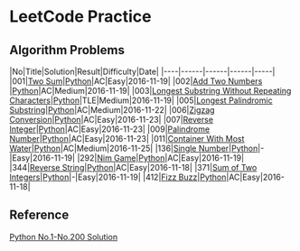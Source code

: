 LeetCode Practice
=====================

## Algorithm Problems

|No|Title|Solution|Result|Difficulty|Date|
|----|------|------|------|-----|
|001|[Two Sum](https://leetcode.com/problems/two-sum)|[Python](001-two-sum)|AC|Easy|2016-11-19|
|002|[Add Two Numbers  ](https://leetcode.com/problems/add-two-numbers)|[Python](002-add-two-numbers)|AC|Medium|2016-11-19|
|003|[Longest Substring Without Repeating Characters](https://leetcode.com/problems/longest-substring-without-repeating-characters)|[Python](003-longest-substring-without-repeating-characters)|TLE|Medium|2016-11-19|
|005|[Longest Palindromic Substring](https://leetcode.com/problems/longest-palindromic-substring)|[Python](005-longest-palindromic-substring)|AC|Medium|2016-11-22|
|006|[Zigzag Conversion](https://leetcode.com/problems/zigzag-conversion)|[Python](006-zigzag-conversion)|AC|Easy|2016-11-23|
|007|[Reverse Integer](https://leetcode.com/problems/reverse-integer)|[Python](007-reverse-integer)|AC|Easy|2016-11-23|
|009|[Palindrome Number](https://leetcode.com/problems/palindrome-number)|[Python](009-palindrome-number)|AC|Easy|2016-11-23|
|011|[Container With Most Water](https://leetcode.com/problems/container-with-most-water)|[Python](011-container-with-most-water)|AC|Medium|2016-11-25|
|136|[Single Number](https://leetcode.com/problems/single-number)|[Python](136-single-number)|-|Easy|2016-11-19|
|292|[Nim Game](https://leetcode.com/problems/nim-game)|[Python](292-nim-game)|AC|Easy|2016-11-19|
|344|[Reverse String](https://leetcode.com/problems/reverse-string)|[Python](344-reverse-string)|AC|Easy|2016-11-18|
|371|[Sum of Two Integers](https://leetcode.com/problems/sum-of-two-integers)|[Python](371)|-|Easy|2016-11-19|
|412|[Fizz Buzz](https://leetcode.com/problems/fizz-buzz)|[Python](412-fizz-buzz)|AC|Easy|2016-11-18|



## Reference

[Python No.1-No.200 Solution](https://shenjie1993.gitbooks.io/leetcode-python/content/)
